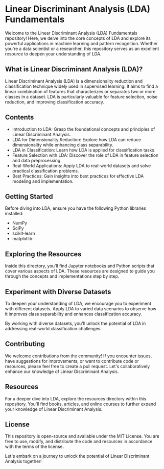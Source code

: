 # Linear Discriminant Analysis (LDA) Fundamentals

Welcome to the Linear Discriminant Analysis (LDA) Fundamentals repository! Here, we delve into the core concepts of LDA and explore its powerful applications in machine learning and pattern recognition. Whether you're a data scientist or a researcher, this repository serves as an excellent resource to deepen your understanding of LDA.

## What is Linear Discriminant Analysis (LDA)?
Linear Discriminant Analysis (LDA) is a dimensionality reduction and classification technique widely used in supervised learning. It aims to find a linear combination of features that characterizes or separates two or more classes in a dataset. LDA is particularly valuable for feature selection, noise reduction, and improving classification accuracy.

## Contents
- Introduction to LDA: Grasp the foundational concepts and principles of Linear Discriminant Analysis.
- LDA for Dimensionality Reduction: Explore how LDA can reduce dimensionality while enhancing class separability.
- LDA in Classification: Learn how LDA is applied for classification tasks.
- Feature Selection with LDA: Discover the role of LDA in feature selection and data preprocessing.
- Real-World Applications: Apply LDA to real-world datasets and solve practical classification problems.
- Best Practices: Gain insights into best practices for effective LDA modeling and implementation.

## Getting Started
Before diving into LDA, ensure you have the following Python libraries installed:

- NumPy
- SciPy
- scikit-learn
- matplotlib

## Exploring the Resources
Inside this directory, you'll find Jupyter notebooks and Python scripts that cover various aspects of LDA. These resources are designed to guide you through the concepts and implementations step by step.

## Experiment with Diverse Datasets
To deepen your understanding of LDA, we encourage you to experiment with different datasets. Apply LDA to varied data scenarios to observe how it improves class separability and enhances classification accuracy.

By working with diverse datasets, you'll unlock the potential of LDA in addressing real-world classification challenges.

## Contributing
We welcome contributions from the community! If you encounter issues, have suggestions for improvements, or want to contribute code or resources, please feel free to create a pull request. Let's collaboratively enhance our knowledge of Linear Discriminant Analysis.

## Resources
For a deeper dive into LDA, explore the resources directory within this repository. You'll find books, articles, and online courses to further expand your knowledge of Linear Discriminant Analysis.

## License
This repository is open-source and available under the MIT License. You are free to use, modify, and distribute the code and resources in accordance with the terms of the license.

Let's embark on a journey to unlock the potential of Linear Discriminant Analysis together!
